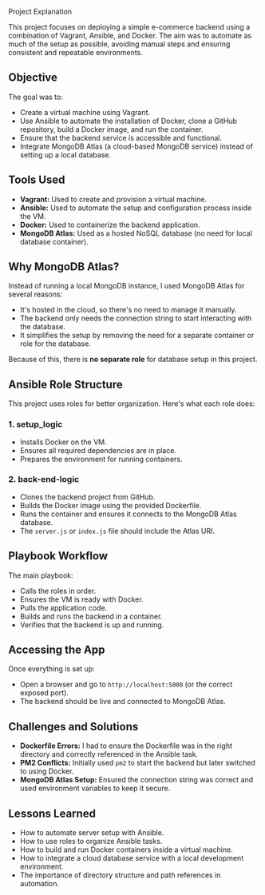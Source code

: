  Project Explanation

This project focuses on deploying a simple e-commerce backend using a combination of Vagrant, Ansible, and Docker. The aim was to automate as much of the setup as possible, avoiding manual steps and ensuring consistent and repeatable environments.

## Objective

The goal was to:
- Create a virtual machine using Vagrant.
- Use Ansible to automate the installation of Docker, clone a GitHub repository, build a Docker image, and run the container.
- Ensure that the backend service is accessible and functional.
- Integrate MongoDB Atlas (a cloud-based MongoDB service) instead of setting up a local database.

## Tools Used

- **Vagrant:** Used to create and provision a virtual machine.
- **Ansible:** Used to automate the setup and configuration process inside the VM.
- **Docker:** Used to containerize the backend application.
- **MongoDB Atlas:** Used as a hosted NoSQL database (no need for local database container).

## Why MongoDB Atlas?

Instead of running a local MongoDB instance, I used MongoDB Atlas for several reasons:
- It's hosted in the cloud, so there's no need to manage it manually.
- The backend only needs the connection string to start interacting with the database.
- It simplifies the setup by removing the need for a separate container or role for the database.

Because of this, there is **no separate role** for database setup in this project.

## Ansible Role Structure

This project uses roles for better organization. Here's what each role does:

### 1. setup_logic
- Installs Docker on the VM.
- Ensures all required dependencies are in place.
- Prepares the environment for running containers.

### 2. back-end-logic
- Clones the backend project from GitHub.
- Builds the Docker image using the provided Dockerfile.
- Runs the container and ensures it connects to the MongoDB Atlas database.
- The `server.js` or `index.js` file should include the Atlas URI.

## Playbook Workflow

The main playbook:
- Calls the roles in order.
- Ensures the VM is ready with Docker.
- Pulls the application code.
- Builds and runs the backend in a container.
- Verifies that the backend is up and running.

## Accessing the App

Once everything is set up:
- Open a browser and go to `http://localhost:5000` (or the correct exposed port).
- The backend should be live and connected to MongoDB Atlas.

## Challenges and Solutions

- **Dockerfile Errors:** I had to ensure the Dockerfile was in the right directory and correctly referenced in the Ansible task.
- **PM2 Conflicts:** Initially used `pm2` to start the backend but later switched to using Docker.
- **MongoDB Atlas Setup:** Ensured the connection string was correct and used environment variables to keep it secure.

## Lessons Learned

- How to automate server setup with Ansible.
- How to use roles to organize Ansible tasks.
- How to build and run Docker containers inside a virtual machine.
- How to integrate a cloud database service with a local development environment.
- The importance of directory structure and path references in automation.